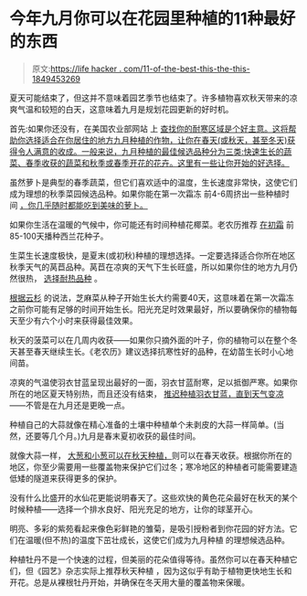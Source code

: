 # 今年九月你可以在花园里种植的11种最好的东西

> 原文:[https://life hacker . com/11-of-the-best-this-the-this-1849453269](https://lifehacker.com/11-of-the-best-things-you-can-plant-in-your-garden-this-1849453269)

夏天可能结束了，但这并不意味着园艺季节也结束了。许多植物喜欢秋天带来的凉爽气温和较短的白天，这意味着九月是规划花园更新的好时机。

首先:如果你还没有，在美国农业部网站 上 [查找你的耐寒区域是个好主意。这将帮助你选择适合在你居住的地方九月种植的作物，让你在春天(或秋天，甚至冬天)获得令人满意的收成。一般来说，九月种植的最佳候选品种分为三类:快速生长的蔬菜、春季收获的蔬菜和秋季或春季开花的花卉。这里有一些让你开始的好选择。](https://planthardiness.ars.usda.gov)

虽然萝卜是典型的春季蔬菜，但它们喜欢适中的温度，生长速度非常快，这使它们成为理想的秋季菜园候选品种。如果你能在第一次霜冻 前4-6周挤出一些种植时间 [，你几乎随时都能吃到美味的萝卜。](https://www.almanac.com/plant/radishes)

如果你生活在温暖的气候中，你可能还有时间种植花椰菜。老农历推荐 [在初霜](https://www.almanac.com/plant/broccoli) 前85-100天播种西兰花种子。

生菜生长速度极快，是夏末(或初秋)种植的理想选择。一定要选择适合你所在地区秋季天气的莴苣品种。莴苣在凉爽的天气下生长旺盛，所以如果你住的地方九月仍然很热， [选择耐热品种](https://www.botanicalinterests.com/product/Heat-Tolerant-Lettuces-and-Other-Greens) 。

[根据云杉](https://www.thespruce.com/growing-arugula-in-garden-pots-848160) 的说法，芝麻菜从种子开始生长大约需要40天，这意味着在第一次霜冻之前你可能有足够的时间开始生长。阳光充足时效果最好，所以要确保你的植物每天至少有六个小时来获得最佳效果。

秋天的菠菜可以在几周内收获——如果你只摘外面的叶子，你的植物可以在整个冬天甚至春天继续生长。《老农历》建议选择抗寒性好的品种，在幼苗生长时小心地间苗。

凉爽的气温使羽衣甘蓝呈现出最好的一面，羽衣甘蓝耐寒，足以抵御严寒。如果你所在的地区夏天特别热，而且还没有结束， [推迟种植羽衣甘蓝，直到天气变凉](https://www.almanac.com/plant/kale)——不管是在九月还是更晚一点。

种植自己的大蒜就像在精心准备的土壤中种植单个未剥皮的大蒜一样简单。(当然，还要等几个月。)九月是春末夏初收获的最佳时间。

就像大蒜一样， [大葱和小葱可以在秋天种植，](https://www.highmowingseeds.com/blog/time-to-plant-fall-onions-shallots-for-overwintering/)则可以在春天收获。根据你所在的地区，你至少需要用一些覆盖物来保护它们过冬；寒冷地区的种植者可能需要建造低矮的隧道来获得更多的保护。

没有什么比盛开的水仙花更能说明春天了。这些欢快的黄色花朵最好在秋天的某个时候种植——选择一个排水良好、阳光充足的地方，让你的球茎开心。

明亮、多彩的紫苑看起来像色彩鲜艳的雏菊，是吸引授粉者到你花园的好方法。它们在温暖(但不热)的温度下茁壮成长，这使它们成为九月种植 的理想候选品种。

种植牡丹不是一个快速的过程，但美丽的花朵值得等待。虽然你可以在春天种植它们，但《园艺》杂志实际上推荐秋天种植 ，因为这似乎有助于植物更快地生长和开花。总是从裸根牡丹开始，并确保在冬天用大量的覆盖物来保暖。